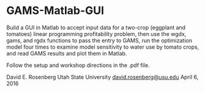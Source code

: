 # GAMS-Matlab-GUI
Build a GUI in Matlab to accept input data for a two-crop (eggplant and tomatoes) linear programming profitability problem, then use the wgdx, gams, and rgdx functions to pass the entry to GAMS, run the optimization model four times to examine model sensitivity to water use by tomato crops, and read GAMS results and plot them in Matlab.

Follow the setup and workshop directions in the .pdf file.

David E. Rosenberg
Utah State University
david.rosenberg@usu.edu
April 6, 2016

